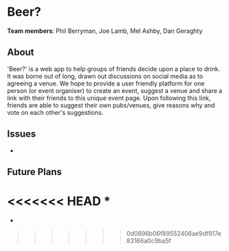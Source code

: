 # Beer?

__Team members__: Phil Berryman, Joe Lamb, Mel Ashby, Dan Geraghty

## About

'Beer?' is a web app to help groups of friends decide upon a place to drink. It was borne out of long, drawn out discussions on social media as to agreeing a venue. We hope to provide a user friendly platform for one person (or event organiser) to create an event, suggest a venue and share a link with their friends to this unique event page. Upon following this link, friends are able to suggest their own pubs/venues, give reasons why and vote on each other's suggestions.


## Issues
*



## Future Plans

<<<<<<< HEAD
*
=======
* 
>>>>>>> 0d0896b06f89552406ae9df917e83166a0c9ba5f
